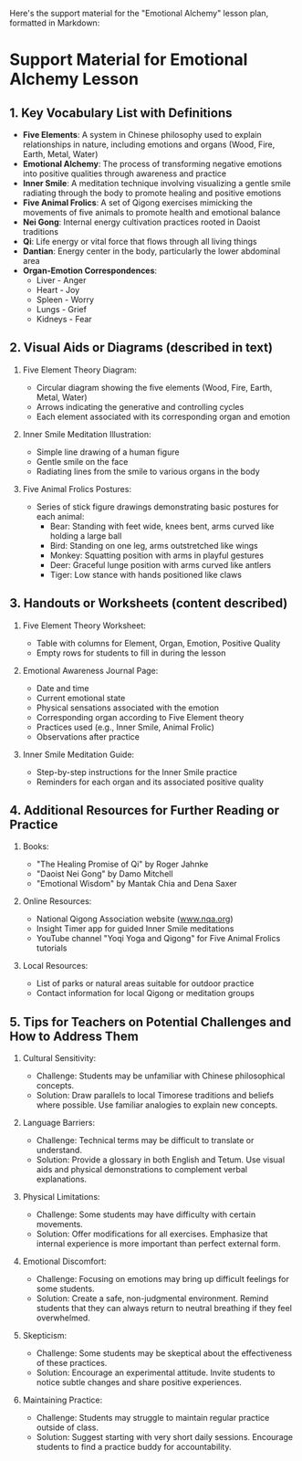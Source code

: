 Here's the support material for the "Emotional Alchemy" lesson plan, formatted in Markdown:

# Support Material for Emotional Alchemy Lesson

## 1. Key Vocabulary List with Definitions

- **Five Elements**: A system in Chinese philosophy used to explain relationships in nature, including emotions and organs (Wood, Fire, Earth, Metal, Water)
- **Emotional Alchemy**: The process of transforming negative emotions into positive qualities through awareness and practice
- **Inner Smile**: A meditation technique involving visualizing a gentle smile radiating through the body to promote healing and positive emotions
- **Five Animal Frolics**: A set of Qigong exercises mimicking the movements of five animals to promote health and emotional balance
- **Nei Gong**: Internal energy cultivation practices rooted in Daoist traditions
- **Qi**: Life energy or vital force that flows through all living things
- **Dantian**: Energy center in the body, particularly the lower abdominal area
- **Organ-Emotion Correspondences**:
  - Liver - Anger
  - Heart - Joy
  - Spleen - Worry
  - Lungs - Grief
  - Kidneys - Fear

## 2. Visual Aids or Diagrams (described in text)

1. Five Element Theory Diagram:
   - Circular diagram showing the five elements (Wood, Fire, Earth, Metal, Water)
   - Arrows indicating the generative and controlling cycles
   - Each element associated with its corresponding organ and emotion

2. Inner Smile Meditation Illustration:
   - Simple line drawing of a human figure
   - Gentle smile on the face
   - Radiating lines from the smile to various organs in the body

3. Five Animal Frolics Postures:
   - Series of stick figure drawings demonstrating basic postures for each animal:
     * Bear: Standing with feet wide, knees bent, arms curved like holding a large ball
     * Bird: Standing on one leg, arms outstretched like wings
     * Monkey: Squatting position with arms in playful gestures
     * Deer: Graceful lunge position with arms curved like antlers
     * Tiger: Low stance with hands positioned like claws

## 3. Handouts or Worksheets (content described)

1. Five Element Theory Worksheet:
   - Table with columns for Element, Organ, Emotion, Positive Quality
   - Empty rows for students to fill in during the lesson

2. Emotional Awareness Journal Page:
   - Date and time
   - Current emotional state
   - Physical sensations associated with the emotion
   - Corresponding organ according to Five Element theory
   - Practices used (e.g., Inner Smile, Animal Frolic)
   - Observations after practice

3. Inner Smile Meditation Guide:
   - Step-by-step instructions for the Inner Smile practice
   - Reminders for each organ and its associated positive quality

## 4. Additional Resources for Further Reading or Practice

1. Books:
   - "The Healing Promise of Qi" by Roger Jahnke
   - "Daoist Nei Gong" by Damo Mitchell
   - "Emotional Wisdom" by Mantak Chia and Dena Saxer

2. Online Resources:
   - National Qigong Association website (www.nqa.org)
   - Insight Timer app for guided Inner Smile meditations
   - YouTube channel "Yoqi Yoga and Qigong" for Five Animal Frolics tutorials

3. Local Resources:
   - List of parks or natural areas suitable for outdoor practice
   - Contact information for local Qigong or meditation groups

## 5. Tips for Teachers on Potential Challenges and How to Address Them

1. Cultural Sensitivity:
   - Challenge: Students may be unfamiliar with Chinese philosophical concepts.
   - Solution: Draw parallels to local Timorese traditions and beliefs where possible. Use familiar analogies to explain new concepts.

2. Language Barriers:
   - Challenge: Technical terms may be difficult to translate or understand.
   - Solution: Provide a glossary in both English and Tetum. Use visual aids and physical demonstrations to complement verbal explanations.

3. Physical Limitations:
   - Challenge: Some students may have difficulty with certain movements.
   - Solution: Offer modifications for all exercises. Emphasize that internal experience is more important than perfect external form.

4. Emotional Discomfort:
   - Challenge: Focusing on emotions may bring up difficult feelings for some students.
   - Solution: Create a safe, non-judgmental environment. Remind students that they can always return to neutral breathing if they feel overwhelmed.

5. Skepticism:
   - Challenge: Some students may be skeptical about the effectiveness of these practices.
   - Solution: Encourage an experimental attitude. Invite students to notice subtle changes and share positive experiences.

6. Maintaining Practice:
   - Challenge: Students may struggle to maintain regular practice outside of class.
   - Solution: Suggest starting with very short daily sessions. Encourage students to find a practice buddy for accountability.